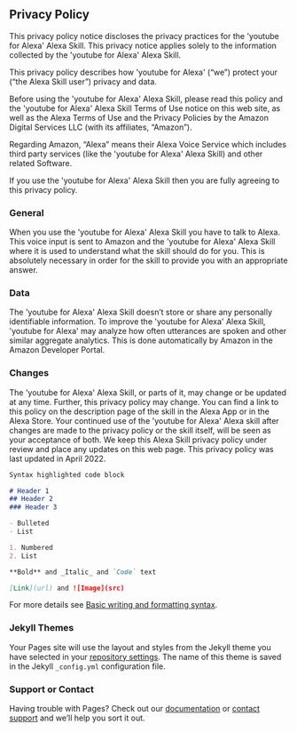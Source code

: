 ## Privacy Policy

This privacy policy notice discloses the privacy practices for the 'youtube for Alexa' Alexa Skill. This privacy notice applies solely to the information collected by the 'youtube for Alexa' Alexa Skill.

This privacy policy describes how 'youtube for Alexa' (“we”) protect your (“the Alexa Skill user”) privacy and data.

Before using the 'youtube for Alexa' Alexa Skill, please read this policy and the 'youtube for Alexa' Alexa Skill Terms of Use notice on this web site, as well as the Alexa Terms of Use and the Privacy Policies by the Amazon Digital Services LLC (with its affiliates, “Amazon”).

Regarding Amazon, “Alexa” means their Alexa Voice Service which includes third party services (like the 'youtube for Alexa' Alexa Skill) and other related Software.

If you use the 'youtube for Alexa' Alexa Skill then you are fully agreeing to this privacy policy.

### General

When you use the 'youtube for Alexa' Alexa Skill you have to talk to Alexa. This voice input is sent to Amazon and the 'youtube for Alexa' Alexa Skill where it is used to understand what the skill should do for you. This is absolutely necessary in order for the skill to provide you with an appropriate answer.

### Data
The 'youtube for Alexa' Alexa Skill doesn’t store or share any personally identifiable information.
To improve the 'youtube for Alexa' Alexa Skill, 'youtube for Alexa' may analyze how often utterances are spoken and other similar aggregate analytics. This is done automatically by Amazon in the Amazon Developer Portal.


### Changes
The 'youtube for Alexa' Alexa Skill, or parts of it, may change or be updated at any time. Further, this privacy policy may change. You can find a link to this policy on the description page of the skill in the Alexa App or in the Alexa Store. Your continued use of the 'youtube for Alexa' Alexa skill after changes are made to the privacy policy or the skill itself, will be seen as your acceptance of both.
We keep this Alexa Skill privacy policy under review and place any updates on this web page. This privacy policy was last updated in April 2022.

```markdown
Syntax highlighted code block

# Header 1
## Header 2
### Header 3

- Bulleted
- List

1. Numbered
2. List

**Bold** and _Italic_ and `Code` text

[Link](url) and ![Image](src)
```

For more details see [Basic writing and formatting syntax](https://docs.github.com/en/github/writing-on-github/getting-started-with-writing-and-formatting-on-github/basic-writing-and-formatting-syntax).

### Jekyll Themes

Your Pages site will use the layout and styles from the Jekyll theme you have selected in your [repository settings](https://github.com/neonevin/youtube-skill-Alexa/settings/pages). The name of this theme is saved in the Jekyll `_config.yml` configuration file.

### Support or Contact

Having trouble with Pages? Check out our [documentation](https://docs.github.com/categories/github-pages-basics/) or [contact support](https://support.github.com/contact) and we’ll help you sort it out.
